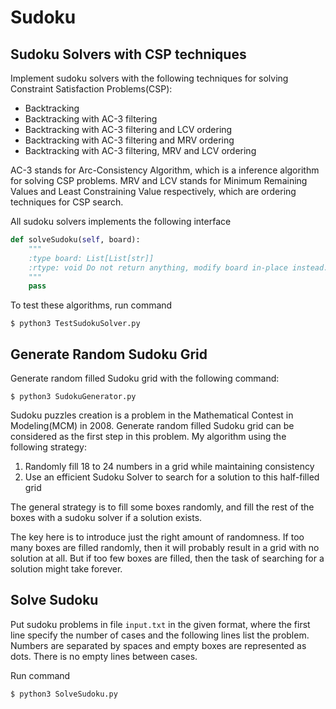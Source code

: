 # Sudoku
## Sudoku Solvers with CSP techniques
Implement sudoku solvers with the following techniques for solving Constraint Satisfaction Problems(CSP): 

* Backtracking
* Backtracking with AC-3 filtering
* Backtracking with AC-3 filtering and LCV ordering
* Backtracking with AC-3 filtering and MRV ordering
* Backtracking with AC-3 filtering, MRV and LCV ordering

AC-3 stands for Arc-Consistency Algorithm, which is a inference algorithm for solving CSP problems. MRV and LCV stands for Minimum Remaining Values and Least Constraining Value respectively, which are ordering techniques for CSP search. 

All sudoku solvers implements the following interface

```python
def solveSudoku(self, board):
	"""
	:type board: List[List[str]]
	:rtype: void Do not return anything, modify board in-place instead.
	"""
	pass
```

To test these algorithms, run command

```shell
$ python3 TestSudokuSolver.py
```

## Generate Random Sudoku Grid
Generate random filled Sudoku grid with the following command:

```shell
$ python3 SudokuGenerator.py
```

Sudoku puzzles creation is a problem in the Mathematical Contest in Modeling(MCM) in 2008. Generate random filled Sudoku grid can be considered as the first step in this problem. My algorithm using the following strategy:

1. Randomly fill 18 to 24 numbers in a grid while maintaining consistency
2. Use an efficient Sudoku Solver to search for a solution to this half-filled grid

The general strategy is to fill some boxes randomly, and fill the rest of the boxes with a sudoku solver if a solution exists. 

The key here is to introduce just the right amount of randomness. If too many boxes are filled randomly, then it will probably result in a grid with no solution at all. But if too few boxes are filled, then the task of searching for a solution might take forever. 

## Solve Sudoku
Put sudoku problems in file `input.txt` in the given format, where the first line specify the number of cases and the following lines list the problem. Numbers are separated by spaces and empty boxes are represented as dots. There is no empty lines between cases.

Run command

```shell
$ python3 SolveSudoku.py
```
